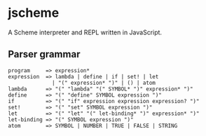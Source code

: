 # jscheme

A Scheme interpreter and REPL written in JavaScript.

## Parser grammar

```text
program     => expression*
expression  => lambda | define | if | set! | let
              | "(" expression* ")" | () | atom
lambda      => "(" "lambda" "(" SYMBOL* ")" expression* ")"
define      => "(" "define" SYMBOL expression ")"
if          => "(" "if" expression expression expression? ")"
set!        => "(" "set" SYMBOL expression ")"
let         => "(" "let" "(" let-binding* ")" expression* ")"
let-binding => "(" SYMBOL expression ")"
atom        => SYMBOL | NUMBER | TRUE | FALSE | STRING
```
